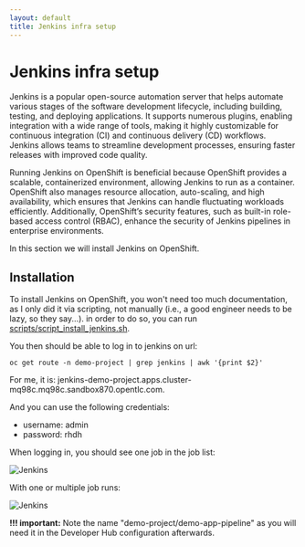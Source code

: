 ```yaml
---
layout: default
title: Jenkins infra setup
---
```


# Jenkins infra setup
Jenkins is a popular open-source automation server that helps automate various stages of the software development lifecycle, including building,
testing, and deploying applications. It supports numerous plugins, enabling integration with a wide range of tools, making it highly customizable for
continuous integration (CI) and continuous delivery (CD) workflows. Jenkins allows teams to streamline development processes, ensuring faster releases with
improved code quality.


Running Jenkins on OpenShift is beneficial because OpenShift provides a scalable, containerized environment, allowing Jenkins to run as a container.
OpenShift also manages resource allocation, auto-scaling, and high availability, which ensures that Jenkins can handle fluctuating workloads efficiently.
Additionally, OpenShift’s security features, such as built-in role-based access control (RBAC), enhance the security of Jenkins pipelines in enterprise
environments.



In this section we will install Jenkins on OpenShift.

## Installation
To install Jenkins on OpenShift, you won't need too much documentation, as I only did it via scripting, not manually
(i.e., a good engineer needs to be lazy, so they say...). in order to do so, you can run [scripts/script_install_jenkins.sh](https://github.com/maarten-vandeperre/developer-hub-documentation/tree/main/scripts/script_install_jenkins.sh).

You then should be able to log in to jenkins on url:
```shell
oc get route -n demo-project | grep jenkins | awk '{print $2}'
```

For me, it is: jenkins-demo-project.apps.cluster-mq98c.mq98c.sandbox870.opentlc.com.

And you can use the following credentials:
* username: admin
* password: rhdh

When logging in, you should see one job in the job list:

![Jenkins]({{site.url}}/assets/images/jenkins/jenkins_1.png)

With one or multiple job runs:

![Jenkins]({{site.url}}/assets/images/jenkins/jenkins_2.png)

**!!! important:** Note the name "demo-project/demo-app-pipeline" as you will need it in the Developer Hub configuration afterwards.
